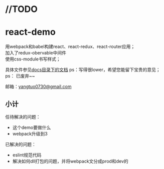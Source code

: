 # //TODO

# react-demo
用webpack和babel构建react、react-redux、react-router应用；  
加入了redux-obervable中间件    
使用css-module书写样式； 
 
具体文件参见[docs目录下的文档](./docs/README.md)
ps：写得很lower，希望您能留下宝贵的意见；  
ps： 已废弃~~

邮箱：yangtuo0730@gmail.com


## 小计

任待解决的问题：

- 这个demo要做什么
- webpack升级到3


已解决的问题：

- eslint规范代码
- 解决如何dll打包的问题，并将webpack文分成prod和dev的





